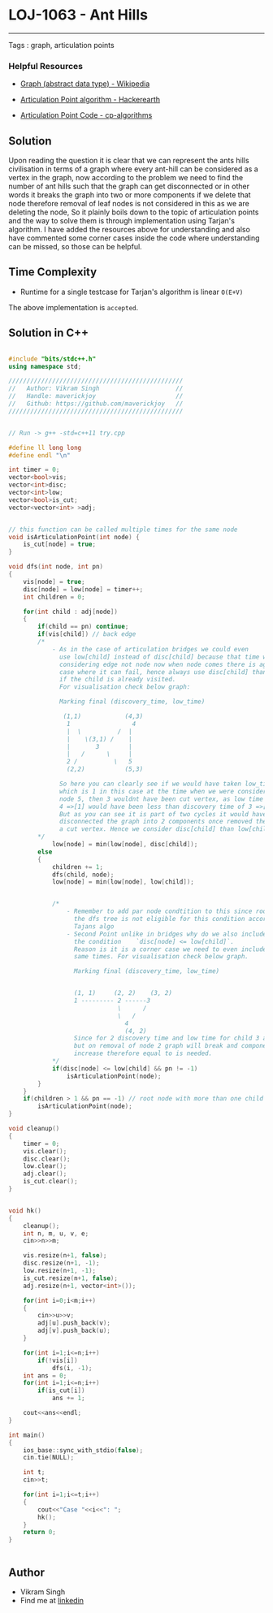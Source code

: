 # LOJ-1063 - Ant Hills
---
Tags : graph, articulation points

### Helpful Resources

* [Graph (abstract data type) - Wikipedia](https://en.wikipedia.org/wiki/Graph_(abstract_data_type) "Graph (abstract data type) - WikiPedia")

* [Articulation Point algorithm - Hackerearth](https://www.hackerearth.com/practice/algorithms/graphs/articulation-points-and-bridges/tutorial/ "Articulation Point algorithm")

* [Articulation Point Code - cp-algorithms](https://cp-algorithms.com/graph/cutpoints.html "Articulation Point code")


## Solution

Upon reading the question it is clear that we can represent the ants hills civilisation in terms of a graph
where every ant-hill can be considered as a vertex in the graph, now according to the problem we need to find
the number of ant hills such that the graph can get disconnected or in other words it breaks the graph into two 
or more components if we delete that node therefore removal of leaf nodes is not considered in this as we are 
deleting the node, So it plainly boils down to the topic of articulation points and the way to solve them is through
implementation using Tarjan's algorithm. I have added the resources above for understanding and also have commented some
corner cases inside the code where understanding can be missed, so those can be helpful.


## Time Complexity

- Runtime for a single testcase for Tarjan's algorithm is linear `O(E+V)`
 
The above implementation is `accepted`.

## Solution in C++
```cpp

#include "bits/stdc++.h"
using namespace std;

////////////////////////////////////////////////
//   Author: Vikram Singh                     //
//   Handle: maverickjoy                      //
//   Github: https://github.com/maverickjoy   //
////////////////////////////////////////////////


// Run -> g++ -std=c++11 try.cpp

#define ll long long
#define endl "\n"

int timer = 0;
vector<bool>vis;
vector<int>disc;
vector<int>low;
vector<bool>is_cut;
vector<vector<int> >adj;


// this function can be called multiple times for the same node
void isArticulationPoint(int node) {
    is_cut[node] = true;
}

void dfs(int node, int pn)
{
    vis[node] = true;
    disc[node] = low[node] = timer++;
    int children = 0;

    for(int child : adj[node])
    {
        if(child == pn) continue;
        if(vis[child]) // back edge
        /*
            - As in the case of articulation bridges we could even
              use low[child] instead of disc[child] because that time we were just
              considering edge not node now when node comes there is again a corner
              case where it can fail, hence always use disc[child] than low[child]
              if the child is already visited.
              For visualisation check below graph:

              Marking final (discovery_time, low_time)

               (1,1)            (4,3)
                1                 4
                |  \          /  |
                |    \(3,1) /    |
                |       3        |
                |   /      \     |
                2 /          \   5
                (2,2)           (5,3)

              So here you can clearly see if we would have taken low_time of 3,
              which is 1 in this case at the time when we were considering for
              node 5, then 3 wouldnt have been cut vertex, as low time for child
              4 =>[1] would have been less than discovery time of 3 =>[3].
              But as you can see it is part of two cycles it would have
              disconnected the graph into 2 components once removed therefore its
              a cut vertex. Hence we consider disc[child] than low[child].
        */
            low[node] = min(low[node], disc[child]);
        else
        {
            children += 1;
            dfs(child, node);
            low[node] = min(low[node], low[child]);


            /*
                - Remember to add par node condtition to this since root node of
                  the dfs tree is not eligible for this condition according to
                  Tajans algo
                - Second Point unlike in bridges why do we also include `=` for
                  the condition    `disc[node] <= low[child]`.
                  Reason is it is a corner case we need to even include nodes with
                  same times. For visualisation check below graph.

                  Marking final (discovery_time, low_time)


                  (1, 1)     (2, 2)    (3, 2)
                  1 --------- 2 ------3
                              \      /
                              \   /
                                4
                                (4, 2)
                  Since for 2 discovery time and low time for child 3 are same,
                  but on removal of node 2 graph will break and components will
                  increase therefore equal to is needed.
            */
            if(disc[node] <= low[child] && pn != -1)
                isArticulationPoint(node);
        }
    }
    if(children > 1 && pn == -1) // root node with more than one child
        isArticulationPoint(node);
}

void cleanup()
{
    timer = 0;
    vis.clear();
    disc.clear();
    low.clear();
    adj.clear();
    is_cut.clear();
}


void hk()
{
    cleanup();
    int n, m, u, v, e;
    cin>>n>>m;

    vis.resize(n+1, false);
    disc.resize(n+1, -1);
    low.resize(n+1, -1);
    is_cut.resize(n+1, false);
    adj.resize(n+1, vector<int>());

    for(int i=0;i<m;i++)
    {
        cin>>u>>v;
        adj[u].push_back(v);
        adj[v].push_back(u);
    }

    for(int i=1;i<=n;i++)
        if(!vis[i])
            dfs(i, -1);
    int ans = 0;
    for(int i=1;i<=n;i++)
        if(is_cut[i])
            ans += 1;

    cout<<ans<<endl;
}

int main()
{
    ios_base::sync_with_stdio(false);
    cin.tie(NULL);

    int t;
    cin>>t;

    for(int i=1;i<=t;i++)
    {
        cout<<"Case "<<i<<": ";
        hk();
    }
    return 0;
}



```
## Author

- Vikram Singh 
- Find me at [linkedin](https://www.linkedin.com/in/maverickvikram/)